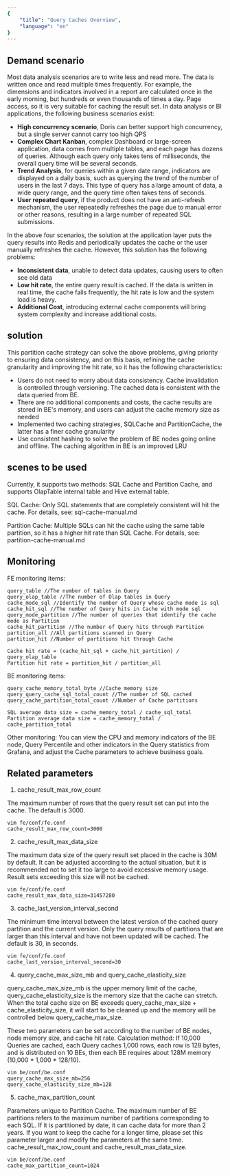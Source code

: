 ```yaml
---
{
    "title": "Query Caches Overview",
    "language": "en"
}
---
```


## Demand scenario

Most data analysis scenarios are to write less and read more. The data is written once and read multiple times frequently. For example, the dimensions and indicators involved in a report are calculated once in the early morning, but hundreds or even thousands of times a day. Page access, so it is very suitable for caching the result set. In data analysis or BI applications, the following business scenarios exist:

- **High concurrency scenario**, Doris can better support high concurrency, but a single server cannot carry too high QPS
- **Complex Chart Kanban**, complex Dashboard or large-screen application, data comes from multiple tables, and each page has dozens of queries. Although each query only takes tens of milliseconds, the overall query time will be several seconds.
- **Trend Analysis**, for queries within a given date range, indicators are displayed on a daily basis, such as querying the trend of the number of users in the last 7 days. This type of query has a large amount of data, a wide query range, and the query time often takes tens of seconds.
- **User repeated query**, if the product does not have an anti-refresh mechanism, the user repeatedly refreshes the page due to manual error or other reasons, resulting in a large number of repeated SQL submissions.

In the above four scenarios, the solution at the application layer puts the query results into Redis and periodically updates the cache or the user manually refreshes the cache. However, this solution has the following problems:

- **Inconsistent data**, unable to detect data updates, causing users to often see old data
- **Low hit rate**, the entire query result is cached. If the data is written in real time, the cache fails frequently, the hit rate is low and the system load is heavy.
- **Additional Cost**, introducing external cache components will bring system complexity and increase additional costs.

## solution

This partition cache strategy can solve the above problems, giving priority to ensuring data consistency, and on this basis, refining the cache granularity and improving the hit rate, so it has the following characteristics:

- Users do not need to worry about data consistency. Cache invalidation is controlled through versioning. The cached data is consistent with the data queried from BE.
- There are no additional components and costs, the cache results are stored in BE's memory, and users can adjust the cache memory size as needed
- Implemented two caching strategies, SQLCache and PartitionCache, the latter has a finer cache granularity
- Use consistent hashing to solve the problem of BE nodes going online and offline. The caching algorithm in BE is an improved LRU

## scenes to be used

Currently, it supports two methods: SQL Cache and Partition Cache, and supports OlapTable internal table and Hive external table.

SQL Cache: Only SQL statements that are completely consistent will hit the cache. For details, see: sql-cache-manual.md

Partition Cache: Multiple SQLs can hit the cache using the same table partition, so it has a higher hit rate than SQL Cache. For details, see: partition-cache-manual.md

## Monitoring

FE monitoring items:

```text
query_table //The number of tables in Query
query_olap_table //The number of Olap tables in Query
cache_mode_sql //Identify the number of Query whose cache mode is sql
cache_hit_sql //The number of Query hits in Cache with mode sql
query_mode_partition //The number of queries that identify the cache mode as Partition
cache_hit_partition //The number of Query hits through Partition
partition_all //All partitions scanned in Query
partition_hit //Number of partitions hit through Cache

Cache hit rate = (cache_hit_sql + cache_hit_partition) / query_olap_table
Partition hit rate = partition_hit / partition_all
```

BE monitoring items:

```text
query_cache_memory_total_byte //Cache memory size
query_query_cache_sql_total_count //The number of SQL cached
query_cache_partition_total_count //Number of Cache partitions

SQL average data size = cache_memory_total / cache_sql_total
Partition average data size = cache_memory_total / cache_partition_total
```

Other monitoring: You can view the CPU and memory indicators of the BE node, Query Percentile and other indicators in the Query statistics from Grafana, and adjust the Cache parameters to achieve business goals.

## Related parameters

1. cache_result_max_row_count

The maximum number of rows that the query result set can put into the cache. The default is 3000.

```text
vim fe/conf/fe.conf
cache_result_max_row_count=3000
```

2. cache_result_max_data_size

The maximum data size of the query result set placed in the cache is 30M by default. It can be adjusted according to the actual situation, but it is recommended not to set it too large to avoid excessive memory usage. Result sets exceeding this size will not be cached.

```text
vim fe/conf/fe.conf
cache_result_max_data_size=31457280
```

3. cache_last_version_interval_second

The minimum time interval between the latest version of the cached query partition and the current version. Only the query results of partitions that are larger than this interval and have not been updated will be cached. The default is 30, in seconds.

```text
vim fe/conf/fe.conf
cache_last_version_interval_second=30
```

4. query_cache_max_size_mb and query_cache_elasticity_size

query_cache_max_size_mb is the upper memory limit of the cache, query_cache_elasticity_size is the memory size that the cache can stretch. When the total cache size on BE exceeds query_cache_max_size + cache_elasticity_size, it will start to be cleaned up and the memory will be controlled below query_cache_max_size.

These two parameters can be set according to the number of BE nodes, node memory size, and cache hit rate. Calculation method: If 10,000 Queries are cached, each Query caches 1,000 rows, each row is 128 bytes, and is distributed on 10 BEs, then each BE requires about 128M memory (10,000 * 1,000 * 128/10).

```text
vim be/conf/be.conf
query_cache_max_size_mb=256
query_cache_elasticity_size_mb=128
```

5. cache_max_partition_count

Parameters unique to Partition Cache. The maximum number of BE partitions refers to the maximum number of partitions corresponding to each SQL. If it is partitioned by date, it can cache data for more than 2 years. If you want to keep the cache for a longer time, please set this parameter larger and modify the parameters at the same time. cache_result_max_row_count and cache_result_max_data_size.

```text
vim be/conf/be.conf
cache_max_partition_count=1024
```
